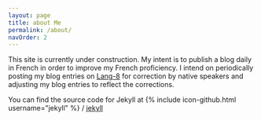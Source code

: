 ```yaml
---
layout: page
title: about Me
permalink: /about/
navOrder: 2
---
```


This site is currently under construction.  My intent is to publish a blog daily
in French in order to improve my French proficiency.  I intend on periodically
posting my blog entries on [Lang-8](http://lang-8.com/) for correction by native
speakers and adjusting my blog entries to reflect the corrections.  


You can find the source code for Jekyll at
{% include icon-github.html username="jekyll" %} /
[jekyll](https://github.com/jekyll/jekyll)
